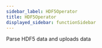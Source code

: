 ```yaml
---
sidebar_label: HDF5Operator
title: HDF5Operator
displayed_sidebar: functionSidebar
---
```


Parse HDF5 data and uploads data

